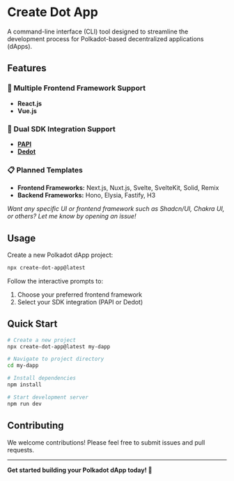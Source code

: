 # Create Dot App

A command-line interface (CLI) tool designed to streamline the development process for Polkadot-based decentralized applications (dApps).

## Features

### 🚀 Multiple Frontend Framework Support
- **React.js**
- **Vue.js**

### 🔗 Dual SDK Integration Support
- **[PAPI](https://papi.how/)**
- **[Dedot](https://docs.dedot.dev/)**

### 📋 Planned Templates

- **Frontend Frameworks:** Next.js, Nuxt.js, Svelte, SvelteKit, Solid, Remix
- **Backend Frameworks:** Hono, Elysia, Fastify, H3

*Want any specific UI or frontend framework such as Shadcn/UI, Chakra UI, or others? Let me know by opening an issue!*

## Usage

Create a new Polkadot dApp project:

```bash
npx create-dot-app@latest
```

Follow the interactive prompts to:
1. Choose your preferred frontend framework
2. Select your SDK integration (PAPI or Dedot)

## Quick Start

```bash
# Create a new project
npx create-dot-app@latest my-dapp

# Navigate to project directory
cd my-dapp

# Install dependencies
npm install

# Start development server
npm run dev
```

## Contributing

We welcome contributions! Please feel free to submit issues and pull requests.

---

**Get started building your Polkadot dApp today! 🚀**

